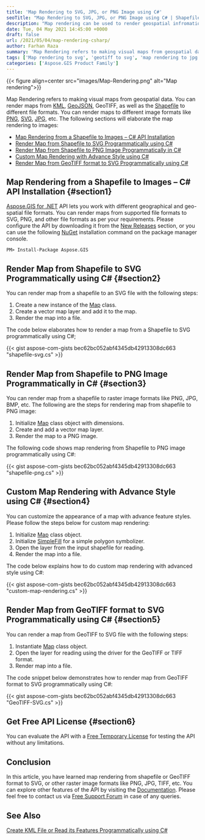 ```yaml
---
title: 'Map Rendering to SVG, JPG, or PNG Image using C#'
seoTitle: "Map Rendering to SVG, JPG, or PNG Image using C# | Shapefile GeoTIFF"
description: "Map rendering can be used to render geospatial infromation from Shapefile, GeoTiff files to SVG, PNG, TIFF, programmatically using C# .NET."
date: Tue, 04 May 2021 14:45:00 +0000
draft: false
url: /2021/05/04/map-rendering-csharp/
author: Farhan Raza
summary: 'Map Rendering refers to making visual maps from geospatial data. You can render maps from KML, GeoJSON, GeoTIFF, as well as the Shapefile. You can render maps to different image formats like PNG, SVG, JPG, etc. The following sections explain map rendering in detail.'
tags: ['Map rendering to svg', 'geotiff to svg', 'map rendering to jpg', 'map rendering to png', 'render map in csharp', 'shapefile to image']
categories: ['Aspose.GIS Product Family']
---
```




{{< figure align=center src="images/Map-Rendering.png" alt="Map rendering">}}


Map Rendering refers to making visual maps from geospatial data. You can render maps from [KML][1], [GeoJSON][2], GeoTIFF, as well as the [Shapefile][3] to different file formats. You can render maps to different image formats like [PNG][4], [SVG][5], [JPG][6], etc. The following sections will elaborate the map rendering to images:

*   [Map Rendering from a Shapefile to Images – C# API Installation][7]
*   [Render Map from Shapefile to SVG Programmatically using C#][8]
*   [Render Map from Shapefile to PNG Image Programmatically in C#][9]
*   [Custom Map Rendering with Advance Style using C#][10]
*   [Render Map from GeoTIFF format to SVG Programmatically using C#][11]

## Map Rendering from a Shapefile to Images – C# API Installation {#section1}

[Aspose.GIS for .NET][12] API lets you work with different geographical and geo-spatial file formats. You can render maps from supported file formats to SVG, PNG, and other file formats as per your requirements. Please configure the API by downloading it from the [New Releases][13] section, or you can use the following [NuGet][14] installation command on the package manager console.

```
PM> Install-Package Aspose.GIS
```

## Render Map from Shapefile to SVG Programmatically using C# {#section2}

You can render map from a shapefile to an SVG file with the following steps:

1.  Create a new instance of the [Map][15] class.
2.  Create a vector map layer and add it to the map.
3.  Render the map into a file.

The code below elaborates how to render a map from a Shapefile to SVG programmatically using C#;

{{< gist aspose-com-gists bec62bc052abf4345db42913308dc663 "shapefile-svg.cs" >}}

## Render Map from Shapefile to PNG Image Programmatically in C# {#section3}

You can render map from a shapefile to raster image formats like PNG, JPG, BMP, etc. The following are the steps for rendering map from shapefile to PNG image:

1.  Initialize [Map][16] class object with dimensions.
2.  Create and add a vector map layer.
3.  Render the map to a PNG image.

The following code shows map rendering from Shapefile to PNG image programmatically using C#:

{{< gist aspose-com-gists bec62bc052abf4345db42913308dc663 "shapefile-png.cs" >}}

## Custom Map Rendering with Advance Style using C# {#section4}

You can customize the appearance of a map with advance feature styles. Please follow the steps below for custom map rendering:

1.  Initialize [Map][17] class object.
2.  Initialize [SimpleFill][18] for a simple polygon symbolizer.
3.  Open the layer from the input shapefile for reading.
4.  Render the map into a file.

The code below explains how to do custom map rendering with advanced style using C#:

{{< gist aspose-com-gists bec62bc052abf4345db42913308dc663 "custom-map-rendering.cs" >}}

## Render Map from GeoTIFF format to SVG Programmatically using C# {#section5}

You can render a map from GeoTIFF to SVG file with the following steps:

1.  Instantiate [Map][19] class object.
2.  Open the layer for reading using the driver for the GeoTIFF or TIFF format.
3.  Render map into a file.

The code snippet below demonstrates how to render map from GeoTIFF format to SVG programmatically using C#:

{{< gist aspose-com-gists bec62bc052abf4345db42913308dc663 "GeoTIFF-SVG.cs" >}}

## Get Free API License {#section6}

You can evaluate the API with a [Free Temporary License][20] for testing the API without any limitations.

## Conclusion

In this article, you have learned map rendering from shapefile or GeoTIFF format to SVG, or other raster image formats like PNG, JPG, TIFF, etc. You can explore other features of the API by visiting the [Documentation][21]. Please feel free to contact us via [Free Support Forum][22] in case of any queries.

## See Also

[Create KML File or Read its Features Programmatically using C#][23]




[1]: https://docs.fileformat.com/gis/kml/
[2]: https://docs.fileformat.com/gis/geojson/
[3]: https://docs.fileformat.com/gis/shp/
[4]: https://docs.fileformat.com/image/png/
[5]: https://docs.fileformat.com/page-description-language/svg/
[6]: https://docs.fileformat.com/image/jpeg/
[7]: #section1
[8]: #section2
[9]: #section3
[10]: #section4
[11]: #section5
[12]: https://products.aspose.com/gis/net
[13]: https://downloads.aspose.com/gis/net
[14]: https://www.nuget.org/packages/Aspose.GIS/
[15]: https://apireference.aspose.com/gis/net/aspose.gis.rendering/map
[16]: https://apireference.aspose.com/gis/net/aspose.gis.rendering/map
[17]: https://apireference.aspose.com/gis/net/aspose.gis.rendering/map
[18]: https://apireference.aspose.com/gis/net/aspose.gis.rendering.symbolizers/simplefill
[19]: https://apireference.aspose.com/gis/net/aspose.gis.rendering/map
[20]: https://purchase.aspose.com/temporary-license
[21]: https://docs.aspose.com/gis/net/
[22]: https://forum.aspose.com/c/gis/33
[23]: https://blog.aspose.com/2021/01/18/create-KML-Read-Features-csharp/






